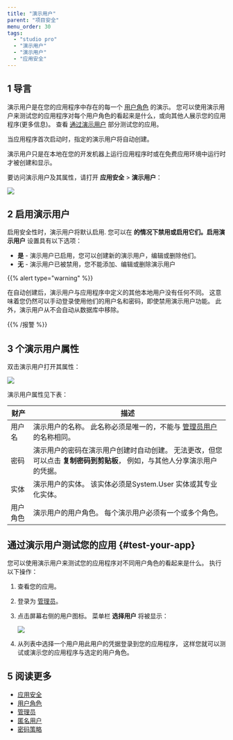 ```yaml
---
title: "演示用户"
parent: "项目安全"
menu_order: 30
tags:
  - "studio pro"
  - "演示用户"
  - "演示用户"
  - "应用安全"
---
```


## 1 导言

演示用户是在您的应用程序中存在的每一个 [用户角色](user-roles) 的演示。 您可以使用演示用户来测试您的应用程序对每个用户角色的看起来是什么，或向其他人展示您的应用程序(更多信息)。 查看 [通过演示用户](#test-your-app) 部分测试您的应用。

当应用程序首次启动时，指定的演示用户将自动创建。

演示用户只是在本地在您的开发机器上运行应用程序时或在免费应用环境中运行时才被创建和显示。

要访问演示用户及其属性，请打开 **应用安全** > **演示用户**：

![](attachments/demo-users/demo-users-tab.png)

## 2 启用演示用户

启用安全性时，演示用户将默认启用. 您可以在 **的情况下禁用或启用它们。启用演示用户** 设置具有以下选项：

* **是** - 演示用户已启用，您可以创建新的演示用户，编辑或删除他们。
* **无** - 演示用户已被禁用，您不能添加、编辑或删除演示用户

{{% alert type="warning" %}}

在自动创建后，演示用户与应用程序中定义的其他本地用户没有任何不同。 这意味着您仍然可以手动登录使用他们的用户名和密码，即使禁用演示用户功能。 此外，演示用户从不会自动从数据库中移除。

{{% /报警 %}}

## 3 个演示用户属性

双击演示用户打开其属性：

![](attachments/demo-users/demo-user-properties.png)

演示用户属性见下表：

| 财产   | 描述                                                               |
| ---- | ---------------------------------------------------------------- |
| 用户名  | 演示用户的名称。 此名称必须是唯一的，不能与 [管理员用户](administrator) 的名称相同。             |
| 密码   | 演示用户的密码在演示用户创建时自动创建。 无法更改，但您可以点击 **复制密码到剪贴板**， 例如，与其他人分享演示用户的凭据。 |
| 实体   | 演示用户的实体。 该实体必须是System.User 实体或其专业化实体。                            |
| 用户角色 | 演示用户的用户角色。 每个演示用户必须有一个或多个角色。                                     |

## 通过演示用户测试您的应用 {#test-your-app}

您可以使用演示用户来测试您的应用程序对不同用户角色的看起来是什么。 执行以下操作：

1. 查看您的应用。
2. 登录为 [管理员](administrator)。
3.  点击屏幕右侧的用户图标。 菜单栏 **选择用户** 将被显示：

    ![](attachments/demo-users/demo-users-example.png)

4. 从列表中选择一个用户用此用户的凭据登录到您的应用程序， 这样您就可以测试或演示您的应用程序与选定的用户角色。

## 5 阅读更多

* [应用安全](项目安全)
* [用户角色](user-roles)
* [管理员](管理员)
* [匿名用户](anonymous-users)
* [密码策略](password-policy)
